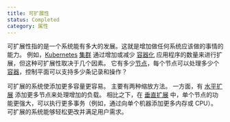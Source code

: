 ```yaml
---
title: 可扩展性
status: Completed
category: 属性
---
```


可扩展性指的是一个系统能有多大的发展。这就是增加做任何系统应该做的事情的能力。 例如，[Kubernetes](/zh-cn/kubernetes/) [集群](/zh/cluster/) 通过增加或减少 [容器化](/zh-cn/containerization/) 应用程序的数量来进行扩展，但这种可扩展性取决于几个因素。 它有多少[节点](/nodes/)，每个节点可以处理多少个[容器](/zh-cn/container/)，控制平面可以支持多少条记录和操作？

可扩展的系统使添加更多容量更容易。 主要有两种缩放方法。 一方面，有 [水平扩展](/horizontal_scaling/) 添加更多节点来处理增加的负载。 相比之下，在 [垂直扩展](/vertical_scaling/) 中，单个节点的功能更强大，可以执行更多事务（例如，通过向单个机器添加更多内存或 CPU）。 可扩展的系统能够轻松更改并满足用户需求。
